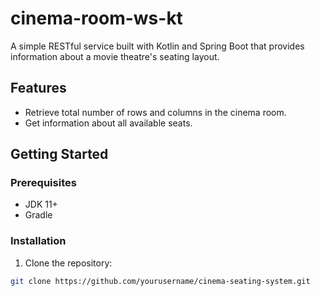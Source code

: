 # cinema-room-ws-kt

A simple RESTful service built with Kotlin and Spring Boot that provides information about a movie theatre's seating layout.

## Features

- Retrieve total number of rows and columns in the cinema room.
- Get information about all available seats.

## Getting Started

### Prerequisites

- JDK 11+
- Gradle

### Installation

1. Clone the repository:
```bash
git clone https://github.com/yourusername/cinema-seating-system.git
